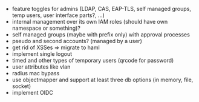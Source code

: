 * feature toggles for admins (LDAP, CAS, EAP-TLS, self managed groups, temp users, user interface parts?, ...)
* internal management over its own IAM roles (should have own namespace or something)?
* self managed groups (maybe with prefix only) with approval processes
* pseudo and second accounts? (managed by a user)
* get rid of XSSes => migrate to haml
* implement single logout
* timed and other types of temporary users (qrcode for password)
* user attributes like vlan
* radius mac bypass
* use objectmapper and support at least three db options (in memory, file, socket)
* implement OIDC
